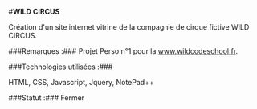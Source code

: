 #**WILD CIRCUS**

Création d'un site internet vitrine de la compagnie de cirque fictive WILD CIRCUS.

###Remarques :###
Projet Perso n°1 pour la www.wildcodeschool.fr.

###Technologies utilisées :###

HTML, CSS, Javascript, Jquery, NotePad++

###Statut :###
 Fermer
